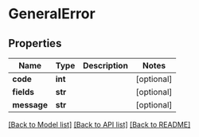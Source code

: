 # GeneralError

## Properties
Name | Type | Description | Notes
------------ | ------------- | ------------- | -------------
**code** | **int** |  | [optional] 
**fields** | **str** |  | [optional] 
**message** | **str** |  | [optional] 

[[Back to Model list]](../README.md#documentation-for-models) [[Back to API list]](../README.md#documentation-for-api-endpoints) [[Back to README]](../README.md)


